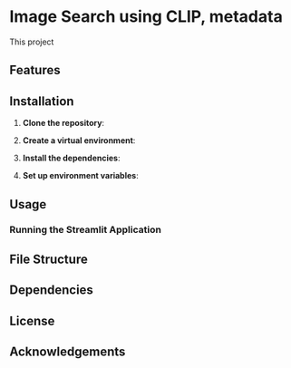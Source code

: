 # Image Search using CLIP, metadata

This project 

## Features


## Installation

1. **Clone the repository**:


2. **Create a virtual environment**:


3. **Install the dependencies**:


4. **Set up environment variables**:


## Usage



### Running the Streamlit Application


## File Structure



## Dependencies



## License


## Acknowledgements


